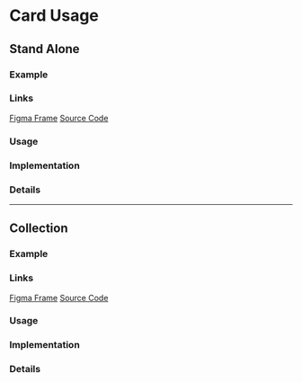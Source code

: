 # Card Usage
 
 ## Stand Alone
 ### Example

### Links
[Figma Frame]()
[Source Code]()

### Usage

### Implementation

### Details

---------------------------------------------------------------
 
 ## Collection
 ### Example

### Links
[Figma Frame]()
[Source Code]()

### Usage

### Implementation

### Details